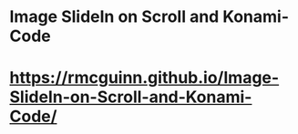 # Image SlideIn on Scroll and Konami-Code
# https://rmcguinn.github.io/Image-SlideIn-on-Scroll-and-Konami-Code/
